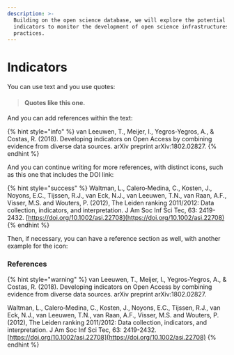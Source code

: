```yaml
---
description: >-
  Building on the open science database, we will explore the potential of robust
  indicators to monitor the development of open science infrastructures and
  practices.
---
```


# Indicators

You can use text and you use quotes:

> #### Quotes like this one.

And you can add references within the text:

{% hint style="info" %}
van Leeuwen, T., Meijer, I., Yegros-Yegros, A., & Costas, R. \(2018\). Developing indicators on Open Access by combining evidence from diverse data sources. arXiv preprint arXiv:1802.02827.
{% endhint %}

And you can continue writing for more references, with distinct icons, such as this one that includes the DOI link:

{% hint style="success" %}
Waltman, L., Calero‐Medina, C., Kosten, J., Noyons, E.C., Tijssen, R.J., van Eck, N.J., van Leeuwen, T.N., van Raan, A.F., Visser, M.S. and Wouters, P. \(2012\), The Leiden ranking 2011/2012: Data collection, indicators, and interpretation. J Am Soc Inf Sci Tec, 63: 2419-2432. [https://doi.org/10.1002/asi.22708](https://doi.org/10.1002/asi.22708)
{% endhint %}

Then, if necessary, you can have a reference section as well, with another example for the icon:

### References

{% hint style="warning" %}
van Leeuwen, T., Meijer, I., Yegros-Yegros, A., & Costas, R. \(2018\). Developing indicators on Open Access by combining evidence from diverse data sources. arXiv preprint arXiv:1802.02827.

Waltman, L., Calero‐Medina, C., Kosten, J., Noyons, E.C., Tijssen, R.J., van Eck, N.J., van Leeuwen, T.N., van Raan, A.F., Visser, M.S. and Wouters, P. \(2012\), The Leiden ranking 2011/2012: Data collection, indicators, and interpretation. J Am Soc Inf Sci Tec, 63: 2419-2432. [https://doi.org/10.1002/asi.22708](https://doi.org/10.1002/asi.22708)
{% endhint %}

